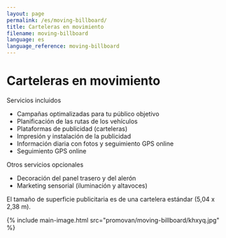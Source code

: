 ```yaml
---
layout: page
permalink: /es/moving-billboard/
title: Carteleras en movimiento
filename: moving-billboard
language: es
language_reference: moving-billboard
---
```


# Carteleras en movimiento

Servicios incluidos

- Campañas optimalizadas para tu público objetivo
- Planificación de las rutas de los vehículos
- Plataformas de publicidad (carteleras)
- Impresión y instalación de la publicidad
- Información diaria con fotos y seguimiento GPS online
- Seguimiento GPS online

Otros servicios opcionales

- Decoración del panel trasero y del alerón
- Marketing sensorial (iluminación y altavoces)

El tamaño de superficie publicitaria es de una cartelera estándar (5,04 x 2,38 m).

{% include main-image.html src="promovan/moving-billboard/khxyq.jpg" %}
